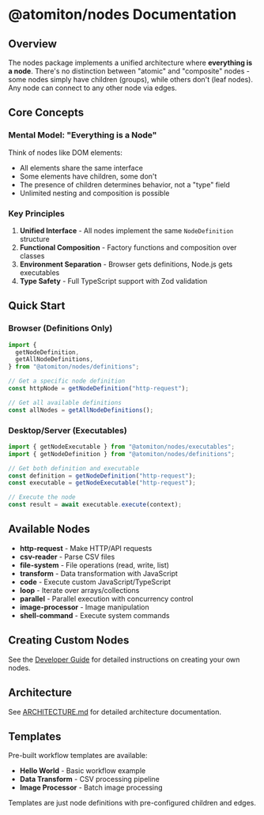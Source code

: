 # @atomiton/nodes Documentation

## Overview

The nodes package implements a unified architecture where **everything is a
node**. There's no distinction between "atomic" and "composite" nodes - some
nodes simply have children (groups), while others don't (leaf nodes). Any node
can connect to any other node via edges.

## Core Concepts

### Mental Model: "Everything is a Node"

Think of nodes like DOM elements:

- All elements share the same interface
- Some elements have children, some don't
- The presence of children determines behavior, not a "type" field
- Unlimited nesting and composition is possible

### Key Principles

1. **Unified Interface** - All nodes implement the same `NodeDefinition`
   structure
2. **Functional Composition** - Factory functions and composition over classes
3. **Environment Separation** - Browser gets definitions, Node.js gets
   executables
4. **Type Safety** - Full TypeScript support with Zod validation

## Quick Start

### Browser (Definitions Only)

```typescript
import {
  getNodeDefinition,
  getAllNodeDefinitions,
} from "@atomiton/nodes/definitions";

// Get a specific node definition
const httpNode = getNodeDefinition("http-request");

// Get all available definitions
const allNodes = getAllNodeDefinitions();
```

### Desktop/Server (Executables)

```typescript
import { getNodeExecutable } from "@atomiton/nodes/executables";
import { getNodeDefinition } from "@atomiton/nodes/definitions";

// Get both definition and executable
const definition = getNodeDefinition("http-request");
const executable = getNodeExecutable("http-request");

// Execute the node
const result = await executable.execute(context);
```

## Available Nodes

- **http-request** - Make HTTP/API requests
- **csv-reader** - Parse CSV files
- **file-system** - File operations (read, write, list)
- **transform** - Data transformation with JavaScript
- **code** - Execute custom JavaScript/TypeScript
- **loop** - Iterate over arrays/collections
- **parallel** - Parallel execution with concurrency control
- **image-processor** - Image manipulation
- **shell-command** - Execute system commands

## Creating Custom Nodes

See the [Developer Guide](./development/DEVELOPER_GUIDE.md) for detailed
instructions on creating your own nodes.

## Architecture

See [ARCHITECTURE.md](./ARCHITECTURE.md) for detailed architecture
documentation.

## Templates

Pre-built workflow templates are available:

- **Hello World** - Basic workflow example
- **Data Transform** - CSV processing pipeline
- **Image Processor** - Batch image processing

Templates are just node definitions with pre-configured children and edges.
